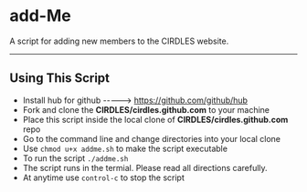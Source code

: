 # add-Me
A script for adding new members to the CIRDLES website.

***

## Using This Script

* Install hub for github -----> https://github.com/github/hub
* Fork and clone the **CIRDLES/cirdles.github.com** to your machine
* Place this script inside the local clone of **CIRDLES/cirdles.github.com** repo
* Go to the command line and change directories into your local clone
* Use `chmod u+x addme.sh` to make the script executable
* To run the script  `./addme.sh`
* The script runs in the termial. Please read all directions carefully.
* At anytime use `control-c` to stop the script
